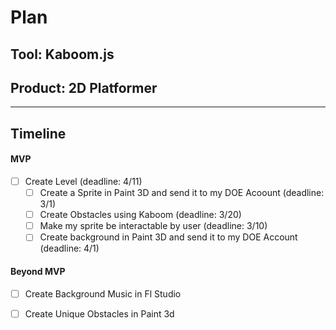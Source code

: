 # Plan

## Tool: Kaboom.js
## Product: 2D Platformer

---

## Timeline

#### MVP

- [ ] Create Level (deadline: 4/11)
  - [ ] Create a Sprite in Paint 3D and send it to my DOE Acoount (deadline: 3/1)
  - [ ] Create Obstacles using Kaboom (deadline: 3/20)
  - [ ] Make my sprite be interactable by user (deadline: 3/10)
  - [ ] Create background in Paint 3D and send it to my DOE Account (deadline: 4/1)

#### Beyond MVP

- [ ] Create Background Music in Fl Studio
- [ ] Create Unique Obstacles in Paint 3d


<!-- EXAMPLE

## Tool: APIs
## Product: Green Glass Door riddle app

## Timeline

### MVP

- [ ] Front-end
  - [x] Webpage to collect input from user (deadline: 4/15)
  - [ ] Webpage to display "yes, but a ___ can't" or "no, but a ___ can" (deadline: 5/1)
- [x] Back-end
  - [x] Use regex to test whether or not the word can go through the GGD (deadline: 3/1)
  - [x] Use the Twinword API to find related words (deadline: 3/15)
    - [ ] Iterate through the words until an opposite example can be found (deadline: 4/1)

#### Beyond MVP

- [ ] Use another API to make sure the opposite example is a noun
- [ ] Automate notification of API limit to make sure I don’t exceed free quota
- [ ] A multiple choice quizzer that will test the user’s knowledge of the solution

-->





<!-- DO NOT USE THIS YET

| Name | Glows | Grows |
| -------- | ------- | ------- |
|   |   |
|   |   |
|   |   |
|   |   |
|   |   |
|   |   |

-->
